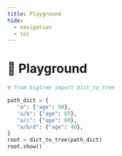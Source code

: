 ```yaml
---
title: Playground
hide:
  - navigation
  - toc
---
```


# 🎡️ Playground

```py play
# from bigtree import dict_to_tree

path_dict = {
   "a": {"age": 90},
   "a/b": {"age": 65},
   "a/c": {"age": 60},
   "a/b/d": {"age": 40},
}
root = dict_to_tree(path_dict)
root.show()
```
